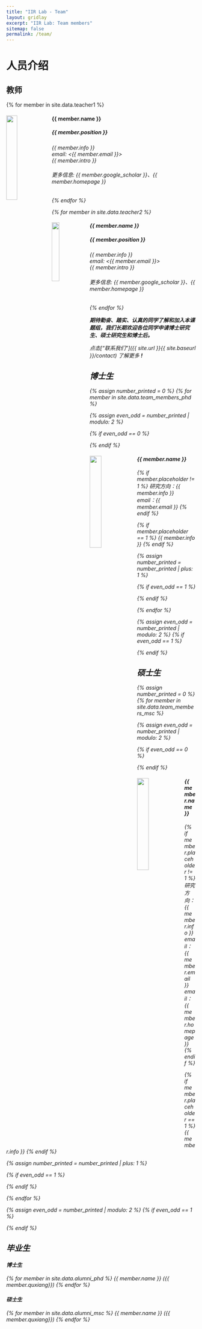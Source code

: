 ```yaml
---
title: "IIR Lab - Team"
layout: gridlay
excerpt: "IIR Lab: Team members"
sitemap: false
permalink: /team/
---
```


# 人员介绍


## 教师

{% for member in site.data.teacher1 %}

<div class="box2 clearfix">
  <img src="{{ site.url }}{{ site.baseurl }}/images/teampic/{{ member.photo }}" class="img-responsive" width="24%" style="float: left" />
  <h4><strong> {{ member.name }}</strong> </h4>
  <h5>{{ member.position }}</h5>
  <i>{{ member.info }}   <br>email: <{{ member.email }}> <br>{{ member.intro }} 


  <h6> 更多信息: {{ member.google_scholar }}、{{ member.homepage }}</h6>

</div>

{% endfor %} 

{% for member in site.data.teacher2 %}

<div class="box2 clearfix">
  <img src="{{ site.url }}{{ site.baseurl }}/images/teampic/{{ member.photo }}" class="img-responsive" width="20%" style="float: left" />
  <h4>{{ member.name }}</h4>
  <h5>{{ member.position }}</h5>
  <i>{{ member.info }}   <br>email: <{{ member.email }}> <br>{{ member.intro }} 


  <h6> 更多信息: {{ member.google_scholar }}、{{ member.homepage }}</h6>

</div>

{% endfor %} 

**期待勤奋、踏实、认真的同学了解和加入本课题组，我们长期欢迎各位同学申请博士研究生、硕士研究生和博士后。**

点击[“联系我们”]({{ site.url }}{{ site.baseurl }}/contact) 了解更多 **!**
<!-- **We are  looking for new PhD students, Postdocs, and Master students to join the team** [(see openings)]({{ site.url }}{{ site.baseurl }}/contact) **!** -->

## 博士生

{% assign number_printed = 0 %}
{% for member in site.data.team_members_phd %}

{% assign even_odd = number_printed | modulo: 2 %}

{% if even_odd == 0 %}
<div class="row">
{% endif %}

<div class="col-sm-6 clearfix">
  <img src="{{ site.url }}{{ site.baseurl }}/images/teampic/{{ member.photo }}" class="img-responsive" width="25%" style="float: left" />
  <h4>{{ member.name }}</h4>
  {% if member.placeholder != 1 %}
  <i>研究方向：{{ member.info }} <br> email：{{ member.email }}</i>
  {% endif %}
  
  {% if member.placeholder == 1 %}
  <i>{{ member.info }}</i>
  {% endif %}
</div>

{% assign number_printed = number_printed | plus: 1 %}

{% if even_odd == 1 %}
</div>
{% endif %}

{% endfor %}

{% assign even_odd = number_printed | modulo: 2 %}
{% if even_odd == 1 %}
</div>
{% endif %}


## 硕士生

{% assign number_printed = 0 %}
{% for member in site.data.team_members_msc %}

{% assign even_odd = number_printed | modulo: 2 %}

{% if even_odd == 0 %}
<div class="row">
{% endif %}

<div class="col-sm-6 clearfix">
  <img src="{{ site.url }}{{ site.baseurl }}/images/teampic/{{ member.photo }}" class="img-responsive" width="25%" style="float: left" />
  <h4>{{ member.name }}</h4>
  {% if member.placeholder != 1 %}
  <i>研究方向：{{ member.info }} <br> email：{{ member.email }} <br> email：{{ member.homepage }}</i>
  {% endif %}
  
  {% if member.placeholder == 1 %}
  <i>{{ member.info }}</i>
  {% endif %}
</div>

{% assign number_printed = number_printed | plus: 1 %}

{% if even_odd == 1 %}
</div>
{% endif %}

{% endfor %}

{% assign even_odd = number_printed | modulo: 2 %}
{% if even_odd == 1 %}
</div>
{% endif %}





## 毕业生
<div class="row">

<h4>博士生</h4>
{% for member in site.data.alumni_phd %}
{{ member.name }}  ({{ member.quxiang}})
{% endfor %}

<!-- <div class="col-sm-4 clearfix"> -->
<h4>硕士生</h4>
{% for member in site.data.alumni_msc %}
{{ member.name }}  ({{ member.quxiang}})
{% endfor %}
<!-- </div> -->


</div>


